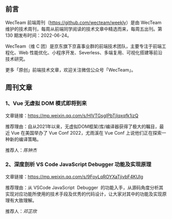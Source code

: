 ## 前言

WecTeam 前端周刊（<https://github.com/wecteam/weekly>）是由 WecTeam 维护的技术周刊，每周从前端同学阅读的技术文章中精选而来，每周五出刊。第 130 期发布时间：2022-06-24。

WecTeam（维 C 团）是京东旗下京喜事业群的前端技术团队，主要专注于前端工程化、Web 性能优化、小程序开发、Severless、多端复用、可视化搭建等前沿技术研究。

更多「原创」前端技术文章，欢迎关注微信公众号「WecTeam」。

## 周刊文章

### 1、Vue 无虚拟 DOM 模式即将到来

文章链接：https://mp.weixin.qq.com/s/HlVTGsgIPbTjIqxqfk1izQ

推荐理由：自从2021年以来，无虚拟DOM框架/库/编译器获得了极大的瞩目，最近 Vue 在美国举办了 Vue Conf 2022，尤雨溪在 Vue Conf 上说他们正在探索一种新的编译策略。

推荐人：*陈钟杰*

### 2、深度剖析 VS Code JavaScript Debugger 功能及实现原理

文章链接：https://mp.weixin.qq.com/s/9FoyLqROYXaTjivbF4KUlg

推荐理由：从 VSCode JavaScript  Debugger  的功能入手，从源码角度分析其实现对应功能所使用的技术手段及优秀的代码设计，让大家对其中的功能及实现原理有大致理解。

推荐人：*邓芷欣*
